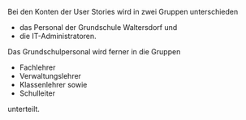 Bei den Konten der User Stories wird in zwei Gruppen unterschieden

* das Personal der Grundschule Waltersdorf und
* die IT-Administratoren.  

Das Grundschulpersonal wird ferner in die Gruppen 
* Fachlehrer
* Verwaltungslehrer
* Klassenlehrer sowie 
* Schulleiter 

unterteilt. 
